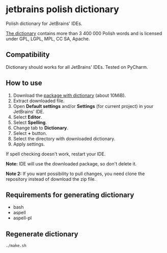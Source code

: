 # jetbrains polish dictionary

Polish dictionary for JetBrains' IDEs.

[The dictionary](http://www.sjp.pl/slownik/en/) contains more than 3 400 000 Polish words and is licensed under GPL, LGPL, MPL, CC SA, Apache.

## Compatibility

Dictionary should works for all JetBrains' IDEs. Tested on PyCharm.

## How to use

1. Download the [package with dictionary](https://github.com/sigo/jetbrains-polish-dictionary/archive/master.zip) (about 10MiB).
2. Extract downloaded file.
3. Open **Default settings** and/or **Settings** (for current project) in your JetBrains' IDE.
4. Select **Editor**.
5. Select **Spelling**.
6. Change tab to **Dictionary**.
7. Select **+** button.
8. Select the directory with downloaded dictionary.
9. Apply settings.

If spell checking doesn't work, restart your IDE.

**Note:** IDE will use the downloaded package, so don't delete it.

**Note 2:** If you want possibility to pull changes, you need clone the repository instead of download the zip file.

## Requirements for generating dictionary

- bash
- aspell
- aspell-pl

## Regenerate dictionary

```shell
./make.sh
```
